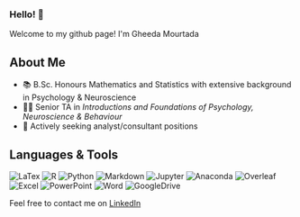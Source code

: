 ### Hello! :wave:

Welcome to my github page! I'm Gheeda Mourtada

## About Me

- :books: B.Sc. Honours Mathematics and Statistics with extensive background in Psychology & Neuroscience
- :woman_technologist: Senior TA in _Introductions and Foundations of Psychology, Neuroscience & Behaviour_
- :telescope: Actively seeking analyst/consultant positions

## Languages & Tools

![LaTex](https://img.shields.io/badge/-LaTex-008080?logo=latex&logoColor=white)
![R](https://img.shields.io/badge/-R-276DC3?logo=r&logoColor=white)
![Python](https://img.shields.io/badge/-Python-3776AB?logo=python&logoColor=white)
![Markdown](https://img.shields.io/badge/-Markdown-000000?logo=markdown&logoColor=white)
![Jupyter](https://img.shields.io/badge/-Jupyter-F37626?logo=jupyter&logoColor=white)
![Anaconda](https://img.shields.io/badge/-Anaconda-44A833?logo=anaconda&logoColor=white)
![Overleaf](https://img.shields.io/badge/-Overleaf-47A141?logo=overleaf&logoColor=white)
![Excel](https://img.shields.io/badge/-Excel-217346?logo=microsoftexcel&logoColor=white)
![PowerPoint](https://img.shields.io/badge/-PowerPoint-B7472A?logo=microsoftpowerpoint&logoColor=white)
![Word](https://img.shields.io/badge/-Word-2B579A?logo=microsoftword&logoColor=white)
![GoogleDrive](https://img.shields.io/badge/-GoogleDrive-4285F4?logo=googledrive&logoColor=white)



Feel free to contact me on [LinkedIn](https://www.linkedin.com/in/gheeda-mourtada-bb774b214/)
